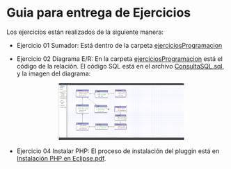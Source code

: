 <h1>Guia para entrega de Ejercicios</h1>
<p>Los ejercicios están realizados de la siguiente manera:</p>

* Ejercicio 01 Sumador: Está dentro de la carpeta [ejerciciosProgramacion](https://github.com/alemolamg/EntornosDesarrollo1DAW/tree/master/Unidad02/ejerciciosProgramacion/src/paquete)


* Ejercicio 02 Diagrama E/R: En la carpeta [ejerciciosProgramacion](https://github.com/alemolamg/EntornosDesarrollo1DAW/tree/master/Unidad02/ejerciciosProgramacion/src/paquete) está el código de la relación. El código SQL está en el archivo [ConsultaSQL.sql](https://github.com/alemolamg/EntornosDesarrollo1DAW/blob/master/Unidad02/ConsultaSQL.sql), y la imagen del diagrama:
  <p align="center">
  <a href="https://github.com/alemolamg/EntornosDesarrollo1DAW/blob/master/Unidad02/imagenEntidadRelacion.png"><img src="https://github.com/alemolamg/EntornosDesarrollo1DAW/blob/master/Unidad02/imagenEntidadRelacion.png" width="60%" /></a> </p>

* Ejercicio 04 Instalar PHP: El proceso de instalación del pluggin está en [Instalación PHP en Eclipse.pdf](https://github.com/alemolamg/EntornosDesarrollo1DAW/blob/master/Unidad02/Instalación%20PHP%20en%20Eclipse.pdf).

